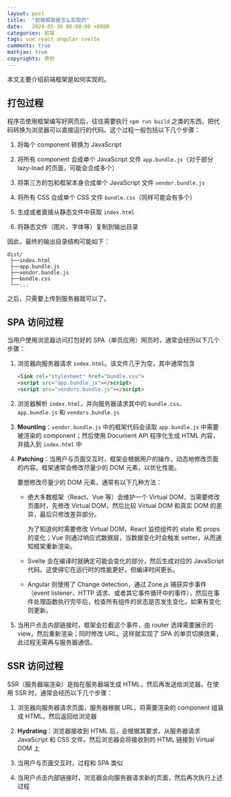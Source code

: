 ```yaml
---
layout: post
title:  "前端框架是怎么实现的"
date:   2024-05-30 00:00:00 +0800
categories: 前端
tags: vue react angular svelte
comments: true
mathjax: true
copyrights: 原创
---
```


本文主要介绍前端框架是如何实现的。

## 打包过程

程序员使用框架编写好网页后，往往需要执行 `npm run build` 之类的东西，把代码转换为浏览器可以直接运行的代码。这个过程一般包括以下几个步骤：

1. 将每个 component 转换为 JavaScript

2. 将所有 component 合成单个 JavaScript 文件 `app.bundle.js`（对于部分 lazy-load 的页面，可能会合成多个）

3. 将第三方的包和框架本身合成单个 JavaScript 文件 `vendor.bundle.js`

4. 将所有 CSS 合成单个 CSS 文件 `bundle.css`（同样可能会有多个）

5. 生成或者直接从静态文件中获取 `index.html`

6. 将静态文件（图片、字体等）复制到输出目录

因此，最终的输出目录结构可能如下：

```plaintext
dist/
 ├──index.html
 ├──app.bundle.js
 ├──vendor.bundle.js
 ├──bundle.css
 └──...
```

之后，只需要上传到服务器就可以了。

## SPA 访问过程

当用户使用浏览器访问打包好的 SPA（单页应用）网页时，通常会经历以下几个步骤：

1. 浏览器向服务器请求 `index.html`。该文件几乎为空，其中通常包含

    ```html
    <link rel="stylesheet" href="bundle.css">
    <script src="app.bundle.js"></script>
    <script src="vendors.bundle.js"></script>
    ```

2. 浏览器解析 `index.html`，并向服务器请求其中的 `bundle.css`、`app.bundle.js` 和 `vendors.bundle.js`

3. **Mounting**：`vendor.bundle.js` 中的框架代码会读取 `app.bundle.js` 中需要被渲染的 component；然后使用 Document API 程序化生成 HTML 内容，并插入到 `index.html` 中

4. **Patching**：当用户与页面交互时，框架会根据用户的操作，动态地修改页面的内容。框架通常会修改尽量少的 DOM 元素，以优化性能。

    要想修改尽量少的 DOM 元素，通常有以下几种方法：

    - 绝大多数框架（React、Vue 等）会维护一个 Virtual DOM，当需要修改页面时，先修改 Virtual DOM，然后比较 Virtual DOM 和真实 DOM 的差异，最后只修改差异部分。

        为了知道何时需要修改 Virtual DOM，React 监控组件的 state 和 props 的变化；Vue 则通过响应式数据层，当数据变化时会触发 setter，从而通知框架重新渲染。

    - Svelte 会在编译时就确定可能会变化的部分，然后生成对应的 JavaScript 代码。这使得它在运行时的性能更好，但编译时间更长。

    - Angular 则使用了 Change detection，通过 Zone.js 捕获异步事件（event listener、HTTP 请求、或者其它事件循环中的事件），然后在事件处理函数执行完毕后，检查所有组件的状态是否发生变化，如果有变化则更新。

5. 当用户点击内部链接时，框架会拦截这个事件，由 router 选择需要展示的 view，然后重新渲染；同时修改 URL。这样就实现了 SPA 的单页切换效果，此过程无需再与服务器通信。

## SSR 访问过程

SSR（服务器端渲染）是指在服务器端生成 HTML，然后再发送给浏览器。在使用 SSR 时，通常会经历以下几个步骤：

1. 浏览器向服务器请求页面，服务器根据 URL，将需要渲染的 component 组装成 HTML，然后返回给浏览器

2. **Hydrating**：浏览器接收到 HTML 后，会根据其要求，从服务器请求 JavaScript 和 CSS 文件。然后浏览器会将接收到的 HTML 链接到 Virtual DOM 上

3. 当用户与页面交互时，过程和 SPA 类似

4. 当用户点击内部链接时，浏览器会向服务器请求新的页面，然后再次执行上述过程
